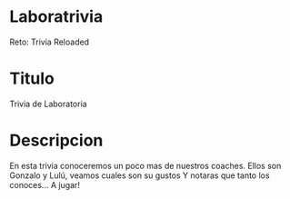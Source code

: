 # Laboratrivia
Reto: Trivia Reloaded

Titulo
======
Trivia de Laboratoria


Descripcion
============
En esta trivia conoceremos un poco mas de nuestros coaches. 
Ellos son Gonzalo y Lulú, veamos cuales son su gustos Y notaras que tanto los conoces... A jugar!
